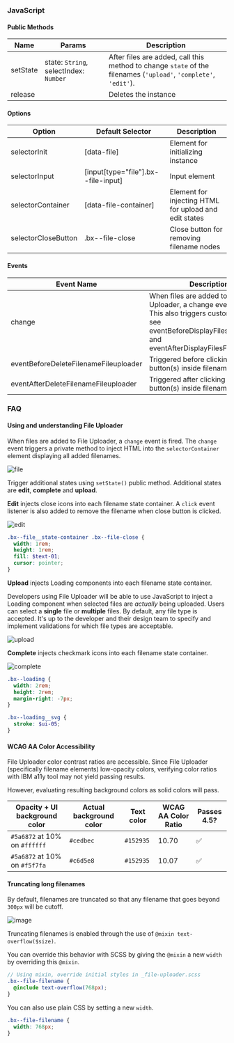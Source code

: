 ### JavaScript

#### Public Methods

| Name     | Params                                 | Description                                                                                                       |
|----------|----------------------------------------|-------------------------------------------------------------------------------------------------------------------|
| setState | state: `String`, selectIndex: `Number` | After files are added, call this method to change `state` of the filenames (`'upload'`, `'complete'`, `'edit'`).  |
| release  |                                        | Deletes the instance                                                                                              |

#### Options

| Option              | Default Selector                    | Description                                           |
|---------------------|-------------------------------------|-------------------------------------------------------|
| selectorInit        | [data-file]                         | Element for initializing instance                     |
| selectorInput       | [input[type="file"].bx--file-input] | Input element                                         |
| selectorContainer   | [data-file-container]               | Element for injecting HTML for upload and edit states |
| selectorCloseButton | .bx--file-close                     | Close button for removing filename nodes              |

#### Events

| Event Name                            | Description                                                                                                                                                                       |
|---------------------------------------|-----------------------------------------------------------------------------------------------------------------------------------------------------------------------------------|
| change                                | When files are added to File Uploader, a change event is fired. This also triggers custom events; see eventBeforeDisplayFilesFileuploader and eventAfterDisplayFilesFileuploader` |
| eventBeforeDeleteFilenameFileuploader | Triggered before clicking on close button(s) inside filename node(s).                                                                                                             |
| eventAfterDeleteFilenameFileuploader  | Triggered after clicking on close button(s) inside filename node(s).                                                                                                              |

### FAQ 

#### Using and understanding File Uploader

When files are added to File Uploader, a `change` event is fired.
The `change` event triggers a private method to inject HTML into the `selectorContainer` element displaying all added filenames.

![file](https://cloud.githubusercontent.com/assets/4185382/24562175/7fcb4502-160f-11e7-8d9c-5ef4bdd67194.gif)

Trigger additional states using `setState()` public method. 
Additional states are **edit**, **complete** and **upload**.

**Edit** injects close icons into each filename state container. A `click` event listener is also added to remove the filename when close button is clicked.

![edit](https://cloud.githubusercontent.com/assets/4185382/24562305/f3660b28-160f-11e7-9c67-c47829597931.gif)

```scss
.bx--file__state-container .bx--file-close {
  width: 1rem;
  height: 1rem;
  fill: $text-01;
  cursor: pointer;
}
```

**Upload** injects Loading components into each filename state container.

Developers using File Uploader will be able to use JavaScript to inject a Loading component when selected files are _actually_ being uploaded. 
Users can select a __single__ file or __multiple__ files.
By default, any file type is accepted.
It's up to the developer and their design team to specify and implement validations for which file types are acceptable.

![upload](https://cloud.githubusercontent.com/assets/4185382/24562332/114feabe-1610-11e7-9aba-3ca74ef9e8cc.gif)

**Complete** injects checkmark icons into each filename state container.

> 
![complete](https://cloud.githubusercontent.com/assets/4185382/24562373/2f901fbc-1610-11e7-97f4-153f16bcbcfc.pngtrun)

```scss
.bx--loading {
  width: 2rem;
  height: 2rem;
  margin-right: -7px;
}

.bx--loading__svg {
  stroke: $ui-05;
}
```

#### WCAG AA Color Accessibility

File Uploader color contrast ratios are accessible.
Since File Uploader (specifically filename elements) low-opacity colors, 
verifying color ratios with IBM a11y tool may not yield passing results.

However, evaluating resulting background colors as solid colors will pass.

| Opacity + UI background color | Actual background color | Text color | WCAG AA Color Ratio | Passes 4.5?        |
|-------------------------------|-------------------------|------------|---------------------|--------------------|
| `#5a6872` at 10% on `#ffffff` | `#cedbec`               | `#152935`  | 10.70               | :white_check_mark: |
| `#5a6872` at 10% on `#f5f7fa` | `#c6d5e8`               | `#152935`  | 10.07               | :white_check_mark: |

#### Truncating long filenames

By default, filenames are truncated so that any filename that goes beyond `300px` will be cutoff.


![image](https://cloud.githubusercontent.com/assets/4185382/24562399/4a00f560-1610-11e7-97c1-9113fb299160.png)

Truncating filenames is enabled through the use of `@mixin text-overflow($size)`.

You can override this behavior with SCSS by giving the `@mixin` a new `width` by overriding this `@mixin`.

```scss
// Using mixin, override initial styles in _file-uploader.scss
.bx--file-filename {
  @include text-overflow(768px);
}
```

You can also use plain CSS by setting a new `width`.

```scss
.bx--file-filename {
  width: 768px;
}
```
